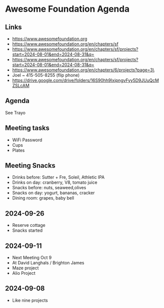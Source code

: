 # Awesome Foundation Agenda

## Links

* https://www.awesomefoundation.org
* https://www.awesomefoundation.org/en/chapters/sf
* https://www.awesomefoundation.org/en/chapters/sf/projects?start=2024-08-01&end=2024-08-31&q=
* https://www.awesomefoundation.org/en/chapters/sf/projects?start=2024-08-01&end=2024-08-31&q=
* https://www.awesomefoundation.org/en/chapters/6/projects?page=3\
* Joel ~ 415-505-8255 (flip phone)
* https://drive.google.com/drive/folders/16S90hh9IxipngvFyy5D9JUuQcMZSLcAM

## Agenda

See Trayo

## Meeting tasks

* WiFi Password
* Cups
* Plates

## Meeting Snacks

* Drinks before: Sutter + Fre, Soleil, Athletic IPA
* Drinks on day: cranberry, V8, tomato juice
* Snacks before: nuts, seaweed,olives
* Snacks on day: yogurt, bananas, cracker
* Dining room: grapes, baby bell


## 2024-09-26

* Reserve cottage
* Snacks started

## 2024-09-11

* Next Meeting Oct 9
* At David Langhals / Brighton James
* Maze project
* Alio Project


## 2024-09-08

* Like nine projects


